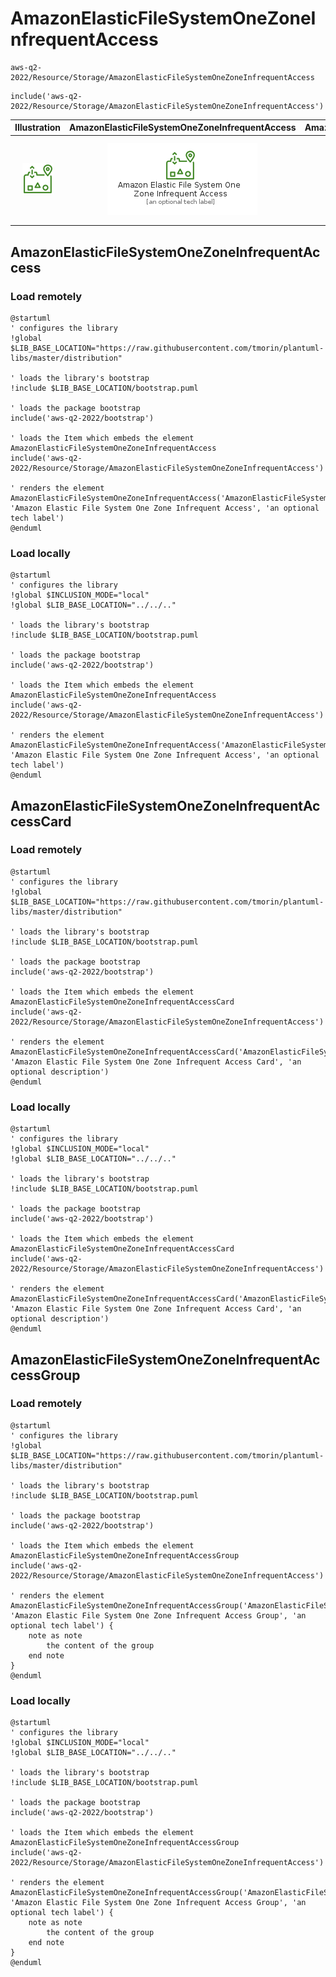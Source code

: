 # AmazonElasticFileSystemOneZoneInfrequentAccess


```text
aws-q2-2022/Resource/Storage/AmazonElasticFileSystemOneZoneInfrequentAccess
```

```text
include('aws-q2-2022/Resource/Storage/AmazonElasticFileSystemOneZoneInfrequentAccess')
```



| Illustration | AmazonElasticFileSystemOneZoneInfrequentAccess | AmazonElasticFileSystemOneZoneInfrequentAccessCard | AmazonElasticFileSystemOneZoneInfrequentAccessGroup |
| :---: | :---: | :---: | :---: |
| ![illustration for Illustration](../../../aws-q2-2022/Resource/Storage/AmazonElasticFileSystemOneZoneInfrequentAccess.png) | ![illustration for AmazonElasticFileSystemOneZoneInfrequentAccess](../../../aws-q2-2022/Resource/Storage/AmazonElasticFileSystemOneZoneInfrequentAccess.Local.png) | ![illustration for AmazonElasticFileSystemOneZoneInfrequentAccessCard](../../../aws-q2-2022/Resource/Storage/AmazonElasticFileSystemOneZoneInfrequentAccessCard.Local.png) | ![illustration for AmazonElasticFileSystemOneZoneInfrequentAccessGroup](../../../aws-q2-2022/Resource/Storage/AmazonElasticFileSystemOneZoneInfrequentAccessGroup.Local.png) |




## AmazonElasticFileSystemOneZoneInfrequentAccess

### Load remotely
```plantuml
@startuml
' configures the library
!global $LIB_BASE_LOCATION="https://raw.githubusercontent.com/tmorin/plantuml-libs/master/distribution"

' loads the library's bootstrap
!include $LIB_BASE_LOCATION/bootstrap.puml

' loads the package bootstrap
include('aws-q2-2022/bootstrap')

' loads the Item which embeds the element AmazonElasticFileSystemOneZoneInfrequentAccess
include('aws-q2-2022/Resource/Storage/AmazonElasticFileSystemOneZoneInfrequentAccess')

' renders the element
AmazonElasticFileSystemOneZoneInfrequentAccess('AmazonElasticFileSystemOneZoneInfrequentAccess', 'Amazon Elastic File System One Zone Infrequent Access', 'an optional tech label')
@enduml
```

### Load locally
```plantuml
@startuml
' configures the library
!global $INCLUSION_MODE="local"
!global $LIB_BASE_LOCATION="../../.."

' loads the library's bootstrap
!include $LIB_BASE_LOCATION/bootstrap.puml

' loads the package bootstrap
include('aws-q2-2022/bootstrap')

' loads the Item which embeds the element AmazonElasticFileSystemOneZoneInfrequentAccess
include('aws-q2-2022/Resource/Storage/AmazonElasticFileSystemOneZoneInfrequentAccess')

' renders the element
AmazonElasticFileSystemOneZoneInfrequentAccess('AmazonElasticFileSystemOneZoneInfrequentAccess', 'Amazon Elastic File System One Zone Infrequent Access', 'an optional tech label')
@enduml
```

## AmazonElasticFileSystemOneZoneInfrequentAccessCard

### Load remotely
```plantuml
@startuml
' configures the library
!global $LIB_BASE_LOCATION="https://raw.githubusercontent.com/tmorin/plantuml-libs/master/distribution"

' loads the library's bootstrap
!include $LIB_BASE_LOCATION/bootstrap.puml

' loads the package bootstrap
include('aws-q2-2022/bootstrap')

' loads the Item which embeds the element AmazonElasticFileSystemOneZoneInfrequentAccessCard
include('aws-q2-2022/Resource/Storage/AmazonElasticFileSystemOneZoneInfrequentAccess')

' renders the element
AmazonElasticFileSystemOneZoneInfrequentAccessCard('AmazonElasticFileSystemOneZoneInfrequentAccessCard', 'Amazon Elastic File System One Zone Infrequent Access Card', 'an optional description')
@enduml
```

### Load locally
```plantuml
@startuml
' configures the library
!global $INCLUSION_MODE="local"
!global $LIB_BASE_LOCATION="../../.."

' loads the library's bootstrap
!include $LIB_BASE_LOCATION/bootstrap.puml

' loads the package bootstrap
include('aws-q2-2022/bootstrap')

' loads the Item which embeds the element AmazonElasticFileSystemOneZoneInfrequentAccessCard
include('aws-q2-2022/Resource/Storage/AmazonElasticFileSystemOneZoneInfrequentAccess')

' renders the element
AmazonElasticFileSystemOneZoneInfrequentAccessCard('AmazonElasticFileSystemOneZoneInfrequentAccessCard', 'Amazon Elastic File System One Zone Infrequent Access Card', 'an optional description')
@enduml
```

## AmazonElasticFileSystemOneZoneInfrequentAccessGroup

### Load remotely
```plantuml
@startuml
' configures the library
!global $LIB_BASE_LOCATION="https://raw.githubusercontent.com/tmorin/plantuml-libs/master/distribution"

' loads the library's bootstrap
!include $LIB_BASE_LOCATION/bootstrap.puml

' loads the package bootstrap
include('aws-q2-2022/bootstrap')

' loads the Item which embeds the element AmazonElasticFileSystemOneZoneInfrequentAccessGroup
include('aws-q2-2022/Resource/Storage/AmazonElasticFileSystemOneZoneInfrequentAccess')

' renders the element
AmazonElasticFileSystemOneZoneInfrequentAccessGroup('AmazonElasticFileSystemOneZoneInfrequentAccessGroup', 'Amazon Elastic File System One Zone Infrequent Access Group', 'an optional tech label') {
    note as note
        the content of the group
    end note
}
@enduml
```

### Load locally
```plantuml
@startuml
' configures the library
!global $INCLUSION_MODE="local"
!global $LIB_BASE_LOCATION="../../.."

' loads the library's bootstrap
!include $LIB_BASE_LOCATION/bootstrap.puml

' loads the package bootstrap
include('aws-q2-2022/bootstrap')

' loads the Item which embeds the element AmazonElasticFileSystemOneZoneInfrequentAccessGroup
include('aws-q2-2022/Resource/Storage/AmazonElasticFileSystemOneZoneInfrequentAccess')

' renders the element
AmazonElasticFileSystemOneZoneInfrequentAccessGroup('AmazonElasticFileSystemOneZoneInfrequentAccessGroup', 'Amazon Elastic File System One Zone Infrequent Access Group', 'an optional tech label') {
    note as note
        the content of the group
    end note
}
@enduml
```

